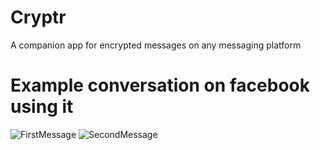 # Cryptr
A companion app for encrypted messages on any messaging platform

# Example conversation on facebook using it

![FirstMessage](https://i.imgur.com/NGezDe8.jpg)
![SecondMessage](https://i.imgur.com/N9BBFoK.jpg)
